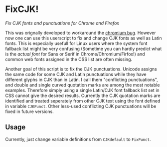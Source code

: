 # FixCJK!
_Fix CJK fonts and punctuations for Chrome and Firefox_

This was orignally developed to workaround the [chromium bug](https://bugs.chromium.org/p/chromium/issues/detail?id=448478). However now one can use this userscript to fix and change CJK fonts as well as Latin fonts. This is especially usefull for Linux users where the system font fallback list might be very confusing (Sometime you can hardly predict what is the *actual font* for Sans or Serif in Chrome/Chromium/Firfox!) and common web fonts assigned in the CSS list are often missing.

Another goal of this script is to fix the CJK punctuations. Unicode assigns the same code for some CJK and Latin punctuations while they have different glyphs in CJK than in Latin. I call them "conflicting punctuations", and double and single curved quotation marks are among the most notable examples. Therefore simply using a single Latin/CJK font fallback list set in CSS cannot give the desired results. Currently the CJK quotation marks are identified and treated seperately from other CJK text using the font defined in variable `CJKPunct`. Other less-used conflicting CJK punctuations will be fixed in future versions.

## Usage
Currently, just change variable definitions from `CJKdefault` to `FixPunct`.
